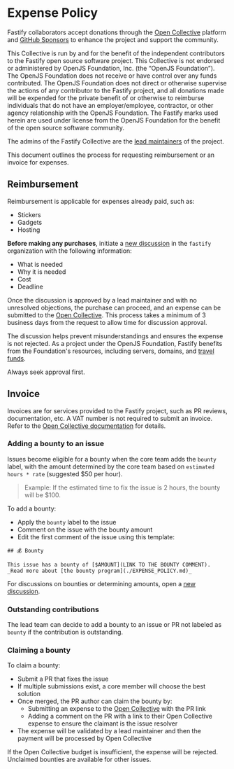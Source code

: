 # Expense Policy

Fastify collaborators accept donations through the [Open Collective](https://opencollective.com/fastify/)
platform and [GitHub Sponsors](https://github.com/sponsors/fastify)
to enhance the project and support the community.

This Collective is run by and for the benefit of the independent contributors to
the Fastify open source software project.
This Collective is not endorsed or administered by OpenJS Foundation, Inc.
(the “OpenJS Foundation”). The OpenJS Foundation does not receive or have
control over any funds contributed. The OpenJS Foundation does not direct or
otherwise supervise the actions of any contributor to the Fastify project,
and all donations made will be expended for the private benefit of or otherwise
to reimburse individuals that do not have an employer/employee, contractor, or
other agency relationship with the OpenJS Foundation.
The Fastify marks used herein are used under license from the OpenJS Foundation
for the benefit of the open source software community.

The admins of the Fastify Collective are the [lead maintainers](./GOVERNANCE.md)
of the project.

This document outlines the process for requesting reimbursement or an invoice
for expenses.

## Reimbursement

Reimbursement is applicable for expenses already paid, such as:

- Stickers
- Gadgets
- Hosting

**Before making any purchases**, initiate a [new discussion](https://github.com/orgs/fastify/discussions)
in the `fastify` organization with the following information:

- What is needed
- Why it is needed
- Cost
- Deadline

Once the discussion is approved by a lead maintainer and with no unresolved objections,
the purchase can proceed, and an expense can be submitted to the [Open Collective][submit].
This process takes a minimum of 3 business days from the request to allow time for
discussion approval.

The discussion helps prevent misunderstandings and ensures the expense is not rejected.
As a project under the OpenJS Foundation, Fastify benefits from the Foundation's
resources, including servers, domains, and [travel funds](https://github.com/openjs-foundation/community-fund/tree/main/programs/travel-fund).

Always seek approval first.

## Invoice

Invoices are for services provided to the Fastify project, such as PR reviews,
documentation, etc.
A VAT number is not required to submit an invoice.
Refer to the [Open Collective documentation][openc_docs] for details.

### Adding a bounty to an issue

Issues become eligible for a bounty when the core team adds the `bounty` label,
with the amount determined by the core team based on `estimated hours * rate`
(suggested $50 per hour).

> Example: If the estimated time to fix the issue is 2 hours,
> the bounty will be $100.

To add a bounty:

- Apply the `bounty` label to the issue
- Comment on the issue with the bounty amount
- Edit the first comment of the issue using this template:

```
## 💰 Bounty

This issue has a bounty of [$AMOUNT](LINK TO THE BOUNTY COMMENT).
_Read more about [the bounty program](./EXPENSE_POLICY.md)_
```

For discussions on bounties or determining amounts, open a [new discussion](https://github.com/orgs/fastify/discussions/new?category=bounty).

### Outstanding contributions

The lead team can decide to add a bounty to an issue or PR not labeled as `bounty`
if the contribution is outstanding.

### Claiming a bounty

To claim a bounty:

- Submit a PR that fixes the issue
- If multiple submissions exist, a core member will choose the best solution
- Once merged, the PR author can claim the bounty by:
  - Submitting an expense to the [Open Collective][submit] with the PR link
  - Adding a comment on the PR with a link to their Open Collective expense to
    ensure the claimant is the issue resolver
- The expense will be validated by a lead maintainer and then the payment will be
  processed by Open Collective

If the Open Collective budget is insufficient, the expense will be rejected.  
Unclaimed bounties are available for other issues.

[submit]: https://opencollective.com/fastify/expenses/new
[openc_docs]: https://docs.oscollective.org/how-it-works/basics/invoice-and-reimbursement-examples
